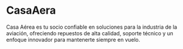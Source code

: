 # CasaAera
Casa Aérea es tu socio confiable en soluciones para la industria de la aviación, ofreciendo repuestos de alta calidad, soporte técnico y un enfoque innovador para mantenerte siempre en vuelo.
